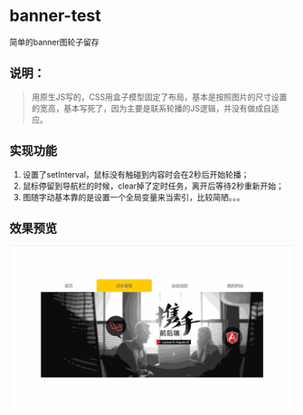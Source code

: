 # banner-test
简单的banner图轮子留存
## 说明：
> 用原生JS写的，CSS用盒子模型固定了布局，基本是按照图片的尺寸设置的宽高，基本写死了，因为主要是联系轮播的JS逻辑，并没有做成自适应。

## 实现功能
1. 设置了setInterval，鼠标没有触碰到内容时会在2秒后开始轮播；
2. 鼠标停留到导航栏的时候，clear掉了定时任务，离开后等待2秒重新开始；
3. 图随字动基本靠的是设置一个全局变量来当索引，比较简陋。。。

## 效果预览
![image](https://github.com/ChrisLee0211/banner-test/blob/master/example01.gif)
